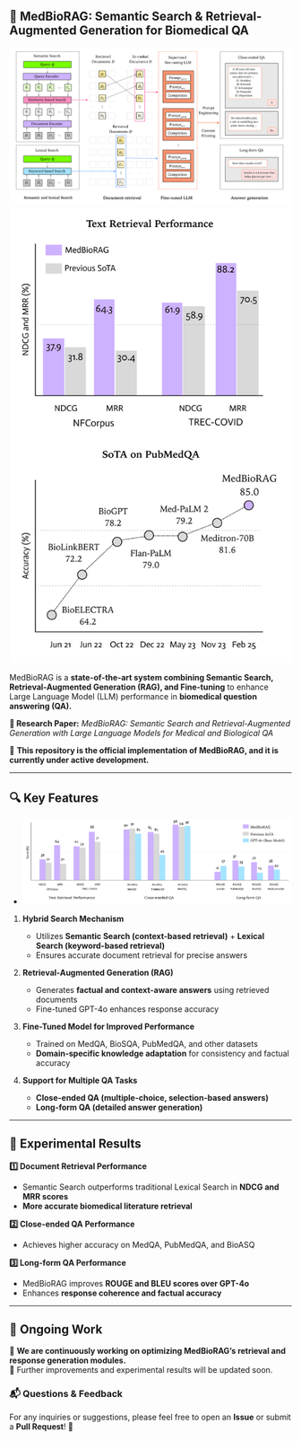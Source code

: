 ## **📌 MedBioRAG: Semantic Search & Retrieval-Augmented Generation for Biomedical QA**  

![Overview](figures/overview.png)  
![performance_summary](figures/performance_summary.png)  

MedBioRAG is a **state-of-the-art system combining Semantic Search, Retrieval-Augmented Generation (RAG), and Fine-tuning** to enhance Large Language Model (LLM) performance in **biomedical question answering (QA).**  

**🔬 Research Paper:** *MedBioRAG: Semantic Search and Retrieval-Augmented Generation with Large Language Models for Medical and Biological QA*  

🚀 **This repository is the official implementation of MedBioRAG, and it is currently under active development.**  

---  

## **🔍 Key Features**  
   - ![Task-Wise Performance](figures/task-wise-performance.png)  

1. **Hybrid Search Mechanism**  
   - Utilizes **Semantic Search (context-based retrieval)** + **Lexical Search (keyword-based retrieval)**  
   - Ensures accurate document retrieval for precise answers  

2. **Retrieval-Augmented Generation (RAG)**  
   - Generates **factual and context-aware answers** using retrieved documents  
   - Fine-tuned GPT-4o enhances response accuracy  

3. **Fine-Tuned Model for Improved Performance**  
   - Trained on MedQA, BioSQA, PubMedQA, and other datasets  
   - **Domain-specific knowledge adaptation** for consistency and factual accuracy  

4. **Support for Multiple QA Tasks**  
   - **Close-ended QA (multiple-choice, selection-based answers)**  
   - **Long-form QA (detailed answer generation)**  


---  


## **🧪 Experimental Results**  

**1️⃣ Document Retrieval Performance**  
- Semantic Search outperforms traditional Lexical Search in **NDCG and MRR scores**  
- **More accurate biomedical literature retrieval**  

**2️⃣ Close-ended QA Performance**  
- Achieves higher accuracy on MedQA, PubMedQA, and BioASQ  

**3️⃣ Long-form QA Performance**  
- MedBioRAG improves **ROUGE and BLEU scores over GPT-4o**  
- Enhances **response coherence and factual accuracy**  



---  

## **📢 Ongoing Work**  

🔄 **We are continuously working on optimizing MedBioRAG’s retrieval and response generation modules.**  
📌 Further improvements and experimental results will be updated soon.  

### **📬 Questions & Feedback**  
For any inquiries or suggestions, please feel free to open an **Issue** or submit a **Pull Request**! 🚀
